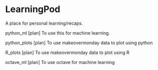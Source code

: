 # LearningPod
A place for personal learning/recaps.

python_ml
[plan] To use this for machine learning.

python_plots
[plan] To use makeovermonday data to plot using python

R_plots
[plan] To use makeovermonday data to plot using R

octave_ml
[plan] To use octave for machine learning